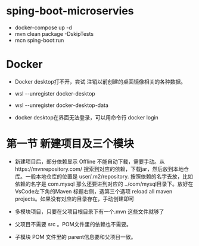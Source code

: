 # sping-boot-microservies

- docker-compose up -d
- mvn clean package -DskipTests
- mcn sping-boot:run

# Docker
- Docker desktop打不开，尝试 注销以前创建的桌面镜像相关的各种数据。
- wsl --unregister docker-desktop
- wsl --unregister docker-desktop-data

- docker desktop在界面无法登录，可以用命令行 docker login

# 第一节 新建项目及三个模块

- 新建项目后，部分依赖显示 Offline 不能自动下载，需要手动。从https://mvnrepository.com/ 搜索到对应的依赖，下载jar，然后放到本地仓库。一般本地仓库的位置是 user/.m2/repository. 按照依赖的名字去放，比如依赖的名字是 com.mysql 那么还要进到对应的 ../com/mysql目录下。放好在VsCode左下角的Maven 标题右侧，选第三个选项 reload all maven projects。如果没有对应的目录存在，手动创建即可

- 多模块项目，只要在父项目根目录下有一个.mvn 这些文件就够了

- 父项目不需要 src 。POM文件里的依赖也不需要。

- 子模块 POM 文件里的 parent信息要和父项目一致。